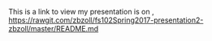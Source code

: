 

This is a link to view my presentation is on , https://rawgit.com/zbzoll/fs102Spring2017-presentation2-zbzoll/master/README.md
